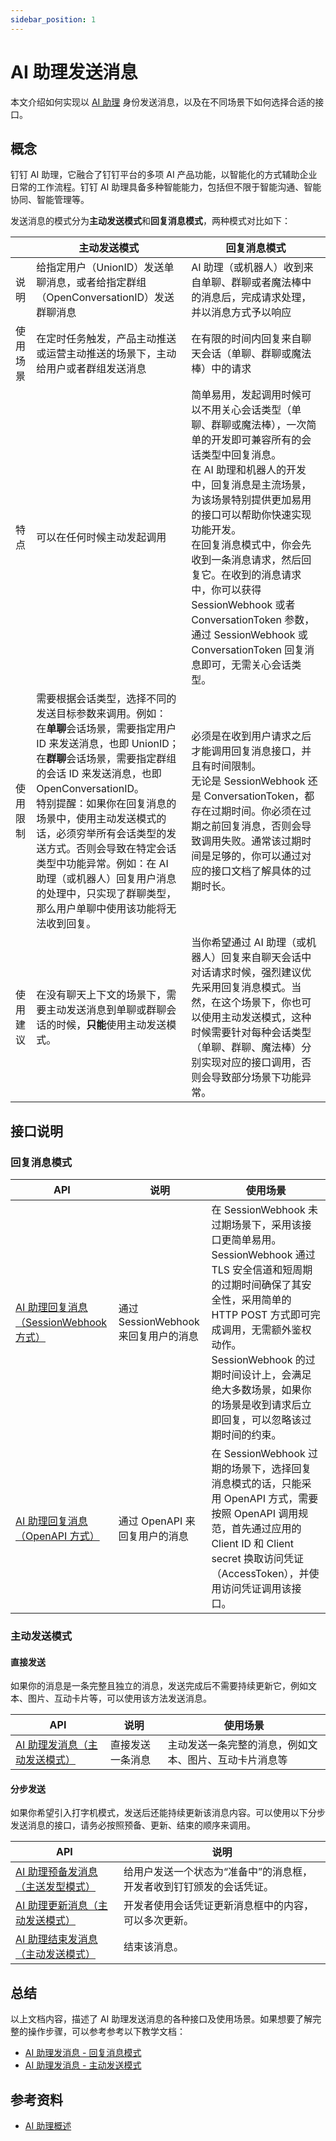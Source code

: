```yaml
---
sidebar_position: 1
---
```


# AI 助理发送消息

本文介绍如何实现以 [AI 助理](https://open.dingtalk.com/document/ai-dev/introduction-to-ai-assistant) 身份发送消息，以及在不同场景下如何选择合适的接口。

## 概念

钉钉 AI 助理，它融合了钉钉平台的多项 AI 产品功能，以智能化的方式辅助企业日常的工作流程。钉钉 AI 助理具备多种智能能力，包括但不限于智能沟通、智能协同、智能管理等。

发送消息的模式分为**主动发送模式**和**回复消息模式**，两种模式对比如下：

| | 主动发送模式                                                                                                                                                                                                                                                  | 回复消息模式                                                                                                                                                                                                                                                               |
| --- |---------------------------------------------------------------------------------------------------------------------------------------------------------------------------------------------------------------------------------------------------------|----------------------------------------------------------------------------------------------------------------------------------------------------------------------------------------------------------------------------------------------------------------------|
| 说明 | 给指定用户（UnionID）发送单聊消息，或者给指定群组（OpenConversationID）发送群聊消息                                                                                                                                                                                                  | AI 助理（或机器人）收到来自单聊、群聊或者魔法棒中的消息后，完成请求处理，并以消息方式予以响应                                                                                                                                                                                                                     |
| 使用场景 | 在定时任务触发，产品主动推送或运营主动推送的场景下，主动给用户或者群组发送消息                                                                                                                                                                                                                 | 在有限的时间内回复来自聊天会话（单聊、群聊或魔法棒）中的请求                                                                                                                                                                                                                                       |                    |
| 特点 | 可以在任何时候主动发起调用                                                                                                                                                                                                                      | 简单易用，发起调用时候可以不用关心会话类型（单聊、群聊或魔法棒），一次简单的开发即可兼容所有的会话类型中回复消息。<br />在 AI 助理和机器人的开发中，回复消息是主流场景，为该场景特别提供更加易用的接口可以帮助你快速实现功能开发。<br />在回复消息模式中，你会先收到一条消息请求，然后回复它。在收到的消息请求中，你可以获得 SessionWebhook 或者 ConversationToken 参数，通过 SessionWebhook 或 ConversationToken 回复消息即可，无需关心会话类型。 |
| 使用限制 | 需要根据会话类型，选择不同的发送目标参数来调用。例如：<br />在**单聊**会话场景，需要指定用户 ID 来发送消息，也即 UnionID；<br />在**群聊**会话场景，需要指定群组的会话 ID 来发送消息，也即 OpenConversationID。<br />特别提醒：如果你在回复消息的场景中，使用主动发送模式的话，必须穷举所有会话类型的发送方式。否则会导致在特定会话类型中功能异常。例如：在 AI 助理（或机器人）回复用户消息的处理中，只实现了群聊类型，那么用户单聊中使用该功能将无法收到回复。 | 必须是在收到用户请求之后才能调用回复消息接口，并且有时间限制。<br />无论是 SessionWebhook 还是 ConversationToken，都存在过期时间。你必须在过期之前回复消息，否则会导致调用失败。通常该过期时间是足够的，你可以通过对应的接口文档了解具体的过期时长。                                                                                                                       |
| 使用建议 | 在没有聊天上下文的场景下，需要主动发送消息到单聊或群聊会话的时候，**只能**使用主动发送模式。                                                                                                                                                                                                        | 当你希望通过 AI 助理（或机器人）回复来自聊天会话中对话请求时候，强烈建议优先采用回复消息模式。当然，在这个场景下，你也可以使用主动发送模式，这种时候需要针对每种会话类型（单聊、群聊、魔法棒）分别实现对应的接口调用，否则会导致部分场景下功能异常。                                                                                                                                         |

## 接口说明

### 回复消息模式

| API                                                                                                                               | 说明                         | 使用场景                                                                                                                                                                             |
|-----------------------------------------------------------------------------------------------------------------------------------|----------------------------|----------------------------------------------------------------------------------------------------------------------------------------------------------------------------------|
| [AI 助理回复消息（SessionWebhook 方式）](https://open.dingtalk.com/document/ai-dev/ai-assistant-message-sending-webhook-reply-message-mode) | 通过 SessionWebhook 来回复用户的消息 | 在 SessionWebhook 未过期场景下，采用该接口更简单易用。SessionWebhook 通过 TLS 安全信道和短周期的过期时间确保了其安全性，采用简单的 HTTP POST 方式即可完成调用，无需额外鉴权动作。SessionWebhook 的过期时间设计上，会满足绝大多数场景，如果你的场景是收到请求后立即回复，可以忽略该过期时间的约束。 |
| [AI 助理回复消息（OpenAPI 方式）](https://open.dingtalk.com/document/orgapp/ai-assistant-messages-reply-mode)                               | 通过 OpenAPI 来回复用户的消息        | 在 SessionWebhook 过期的场景下，选择回复消息模式的话，只能采用 OpenAPI 方式，需要按照 OpenAPI 调用规范，首先通过应用的 Client ID 和 Client secret 换取访问凭证（AccessToken），并使用访问凭证调用该接口。                                         |

### 主动发送模式

#### 直接发送

如果你的消息是一条完整且独立的消息，发送完成后不需要持续更新它，例如文本、图片、互动卡片等，可以使用该方法发送消息。

| API                  | 说明        | 使用场景                        |
|----------------------|-----------|-----------------------------|
| [AI 助理发消息（主动发送模式）](https://open.dingtalk.com/document/orgapp/api-send) | 直接发送一条消息  | 主动发送一条完整的消息，例如文本、图片、互动卡片消息等 |

#### 分步发送

如果你希望引入打字机模式，发送后还能持续更新该消息内容。可以使用以下分步发送消息的接口，请务必按照预备、更新、结束的顺序来调用。

| API                                                                         | 说明                                  |
|-----------------------------------------------------------------------------|-------------------------------------|
| [AI 助理预备发消息（主送发型模式）](https://open.dingtalk.com/document/orgapp/api-prepare) | 给用户发送一个状态为“准备中”的消息框，开发者收到钉钉颁发的会话凭证。 |
| [AI 助理更新消息（主动发送模式）](https://open.dingtalk.com/document/orgapp/api-update)   | 开发者使用会话凭证更新消息框中的内容，可以多次更新。          |
| [AI 助理结束发消息（主动发送模式）](https://open.dingtalk.com/document/orgapp/api-finish)                                                      | 结束该消息。                              |

## 总结

以上文档内容，描述了 AI 助理发送消息的各种接口及使用场景。如果想要了解完整的操作步骤，可以参考参考以下教学文档：

* [AI 助理发消息 - 回复消息模式](https://open.dingtalk.com/document/ai-dev/ai-assistant-message-sending-openapi-reply-message-mode)
* [AI 助理发消息 - 主动发送模式](https://open.dingtalk.com/document/ai-dev/ai-assistant-messaging-active-sending-mode)

## 参考资料

* [AI 助理概述](https://open.dingtalk.com/document/ai-dev/introduction-to-ai-assistant)